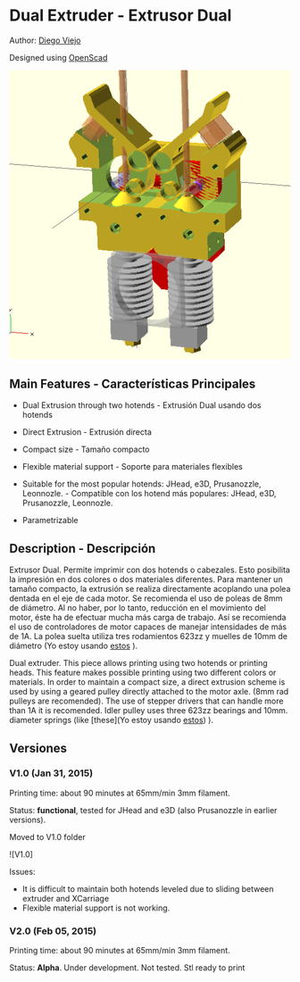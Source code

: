 # Dual Extruder - Extrusor Dual #

Author: [Diego Viejo](www.dccia.ua.es/~dviejo)

Designed using [OpenScad](http://www.openscad.org)

![Dual Extruder](images/dualExtruder.png)

## Main Features - Características Principales

* Dual Extrusion through two hotends - Extrusión Dual usando dos hotends

* Direct Extrusion - Extrusión directa

* Compact size - Tamaño compacto

* Flexible material support - Soporte para materiales flexibles

* Suitable for the most popular hotends: JHead, e3D, Prusanozzle, Leonnozle. - Compatible con los hotend más populares: JHead, e3D, Prusanozzle, Leonnozle.

* Parametrizable

## Description - Descripción

Extrusor Dual. Permite imprimir con dos hotends o cabezales. Esto posibilita la impresión en dos colores o dos materiales diferentes. Para mantener un tamaño compacto, la extrusión se realiza directamente acoplando una polea dentada en el eje de cada motor. Se recomienda el uso de poleas de 8mm de diámetro. Al no haber, por lo tanto, reducción en el movimiento del motor, éste ha de efectuar mucha más carga de trabajo. Así se recomienda el uso de controladores de motor capaces de manejar intensidades de más de 1A. La polea suelta utiliza tres rodamientos 623zz y muelles de 10mm de diámetro (Yo estoy usando [estos](http://reprapworld.com/?products_details&products_id/228/cPath/1595_1666) ).

Dual extruder. This piece allows printing using two hotends or printing heads. This feature makes possible printing using two different colors or materials. In order to maintain a compact size, a direct extrusion scheme is used by using a geared pulley directly attached to the motor axle. (8mm rad pulleys are recomended). The use of stepper drivers that can handle more than 1A it is recomended. Idler pulley uses three 623zz bearings and 10mm. diameter springs (like [these](Yo estoy usando [estos](http://reprapworld.com/?products_details&products_id/228/cPath/1595_1666)) ).

## Versiones

### V1.0 (Jan 31, 2015)

Printing time: about 90 minutes at 65mm/min 3mm filament.

Status: **functional**, tested for JHead and e3D (also Prusanozzle in earlier versions).

Moved to V1.0 folder

![V1.0]

Issues: 
  * It is difficult to maintain both hotends leveled due to sliding between extruder and XCarriage
  * Flexible material support is not working.
  
### V2.0 (Feb 05, 2015)

Printing time: about 90 minutes at 65mm/min 3mm filament.

Status: **Alpha**. Under development. Not tested. Stl ready to print